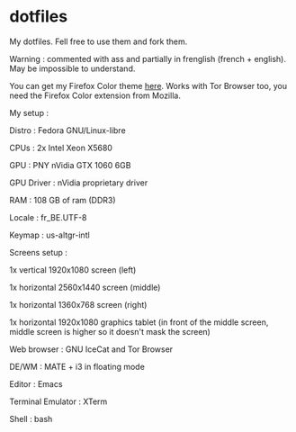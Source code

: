 # dotfiles
My dotfiles. Fell free to use them and fork them.

Warning : commented with ass and partially in frenglish (french + english). May be impossible to understand.

You can get my Firefox Color theme [here](https://color.firefox.com/?theme=XQAAAAIfAwAAAAAAAABBqYhm849SCicxcUN7ViuG_ebZUZXOFqkBopaPs6h5TfgsoKxLuWMWY3dHRCnsX-7EkSmucBB2AWcEXCjU4E0T9-zjakWeQXyWKme8vepZBsin-1UD6p3850ufIL16g7AkpWyvms-NUO7ROlLXLGtO51zsyc6IpTRZ37xwRfr8j5weN06mif80KXrzqBetU9nKwG1Q9eJy94VOeNxnxYbvfN-0GEqNYsoR8Wxbkx65hgFhEOE2yFC7f10ATBtvrCocWfGw_um7PBhXCfBX6fm2w0fZzqyAaTBE8hsnzau0JgpAIEY7HIGsdZ0zE1fvDiWe9cdRXuarNRnZCtpAncdY2DEtnjlcGXXCOwSqkgCnrs-BFs84z6Tpmyq1Wqig-SzTIp9MxHDnkKND7idR2mNsli_Pe9S8D50jA-PmzgVNrwPnbsqB5b6NEbW5j5QrEcyNkRrYGCcsvp97_qjx1ptpbyO2P_7lJzw). Works with Tor Browser too, you need the Firefox Color extension from Mozilla.


My setup :

Distro : Fedora GNU/Linux-libre

CPUs : 2x Intel Xeon X5680

GPU : PNY nVidia GTX 1060 6GB

GPU Driver : nVidia proprietary driver

RAM : 108 GB of ram (DDR3)

Locale : fr_BE.UTF-8

Keymap : us-altgr-intl

Screens setup :

1x vertical 1920x1080 screen (left)

1x horizontal 2560x1440 screen (middle)

1x horizontal 1360x768 screen (right)

1x horizontal 1920x1080 graphics tablet (in front of the middle screen, middle screen is higher so it doesn't mask the screen)

Web browser : GNU IceCat and Tor Browser

DE/WM : MATE + i3 in floating mode

Editor : Emacs

Terminal Emulator : XTerm

Shell : bash